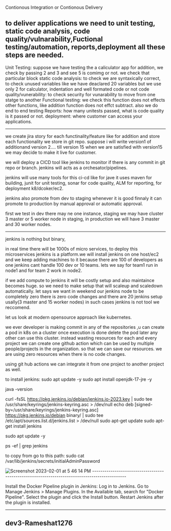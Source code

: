 Contionous Integration or Contionous Delivery


to deliver applications we need to unit testing, static code analysis, code quality/vulnarability,Fuctional testing/automation, reports,deployment all these steps are needed.
--------------------

Unit Testing: suppose we have testing the a caliculator app for addition, we check by passing 2 and 3 and see 5 is comimg or not. we check that particular block 
static code analysis: to check we are syntaxically correct, to check unused variables like we have deaclared 20 variables but we use only 2 for calculator, indentation and well formated code or not
code quality/vunerability: to check security for vunarability to move from one statge to another
Functional testing: we check this function does not effects other functions, like addition function does not effct subtract. also we do end to end testing
Reports: how many unitests passed, what is code quality is it passed or not.
deployment: where customer can access your applications.

----------------------------------------------------------
we create jira story for each functinality/feature like for addition and store each functionality we store in git repo. suppose i will write version1 of additionand version 2.... till version 15 when
we are satisfied with version15 we may decide to make it live for customer.

we will deploy a CICD tool like jenkins to monitor if there is any commit in git repo or branch. jenkins will acts as a orchesator/pipelines.

jenkins will use many tools for this ci-cd like for jave it uses maven for building, junit for unit testing, sonar for code quality, ALM for reporting, for deployment k8/dcoker/ec2.

jenkins also promote from dev to staging whenever it is good finnaly it can promote to production by manual approval or automatic approval.

first we test in dev there may ne one instance, staging  we may have cluster 3 master or 5 worker node in staging,  in production we will have 3 master and 30 worker nodes.

---------------------------------------------------------------------------------------------------------------------------------------------------------------------------------------------------
jenkins is nothing but binary,

in real time there will be 1000s of micro services, to deploy this microservices jenkins is a platform.we will install jenkins on one host/ec2 and we keep adding machines to it because there are 100 of developers 
as one jenkins cant handle 100 dev or 10 teams. lets we say for team1 run in node1 and for team 2 work in node2.


if we add compute to jenkins it will be costly setup and also maintaince becomes huge. so we need to make setup that will scaleup and scaledown automatically. let says we want in weekend our jenkins node to be completely zero
there is zero code changes and there are 20 jenkins setup usally(3 master and 15 worker nodes) in such cases jenkins is not tool we reccomend.


let us look at modern opensource approach like kubernetes.

we ever developer is making commit in any of the repositories ,u can create a pod in k8s on a cluster once execution is done delete the pod later any other can use this cluster.
instead wasting resources for each and every project we can create one github action which can be used by multiple people/projects in the organization. so that we can save our resources. we are using zero resources 
when there is no code changes.

using git hub actions we can integrate it from one project to another project as well.

to install jenkins:
sudo apt update -y
sudo apt install openjdk-17-jre -y

java -version

curl -fsSL https://pkg.jenkins.io/debian/jenkins.io-2023.key | sudo tee \
  /usr/share/keyrings/jenkins-keyring.asc > /dev/null
echo deb [signed-by=/usr/share/keyrings/jenkins-keyring.asc] \
  https://pkg.jenkins.io/debian binary/ | sudo tee \
  /etc/apt/sources.list.d/jenkins.list > /dev/null
sudo apt-get update
sudo apt-get install jenkins

sudo apt update -y

ps -ef | grep jenkins

to copy from go to this path: sudo cat  /var/lib/jenkins/secrets/initialAdminPassword

<img src="#" alt="Screenshot 2023-02-01 at 5 46 14 PM" style="max-width: 100%;">
----------------------------------------------------------------------------------------------

Install the Docker Pipeline plugin in Jenkins:
Log in to Jenkins.
Go to Manage Jenkins > Manage Plugins.
In the Available tab, search for "Docker Pipeline".
Select the plugin and click the Install button.
Restart Jenkins after the plugin is installed.

-----------------------------------------------------------------------------------------------
dev3-Rameshat1276
--------------------------------------------------------------------------------------




































